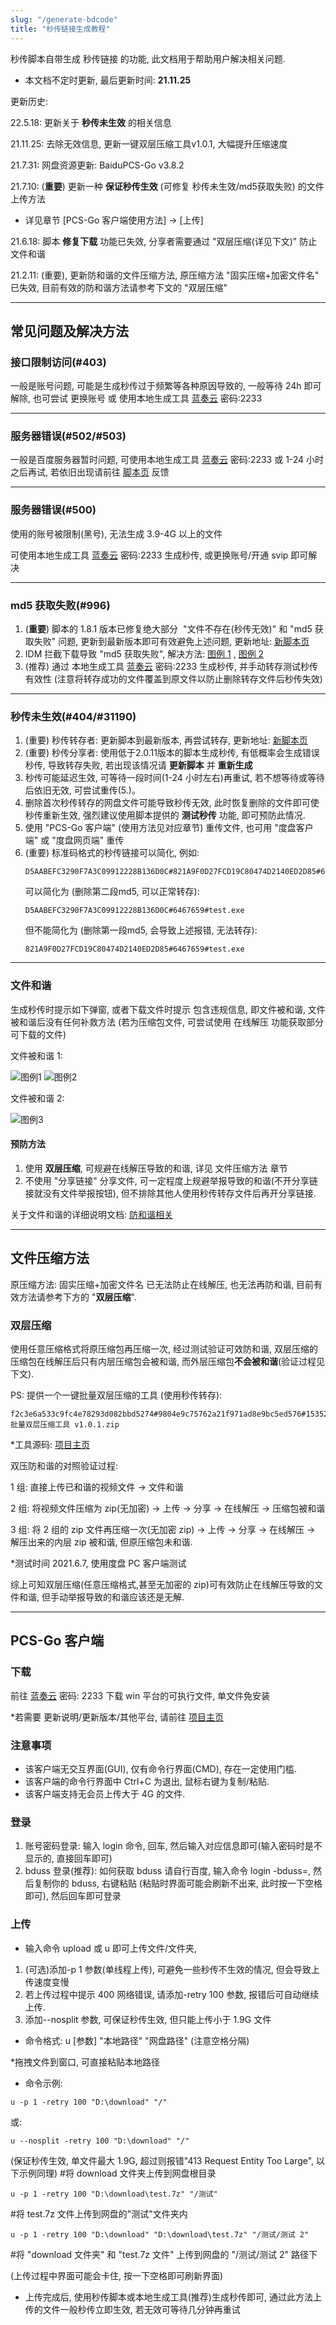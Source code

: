 ```yaml
---
slug: "/generate-bdcode"
title: "秒传链接生成教程"
---
```


秒传脚本自带生成 秒传链接 的功能, 此文档用于帮助用户解决相关问题.

- 本文档不定时更新, 最后更新时间: **21.11.25**

更新历史:

22.5.18: 更新关于 **秒传未生效** 的相关信息

21.11.25: 去除无效信息, 更新一键双层压缩工具v1.0.1, 大幅提升压缩速度

21.7.31: 网盘资源更新: BaiduPCS-Go v3.8.2

21.7.10: (**重要**) 更新一种 **保证秒传生效** (可修复 秒传未生效/md5获取失败) 的文件上传方法

* 详见章节 [PCS-Go 客户端使用方法] -> [上传]

21.6.18: 脚本 **修复下载** 功能已失效, 分享者需要通过 "双层压缩(详见下文)" 防止文件和谐

21.2.11: (重要), 更新防和谐的文件压缩方法, 原压缩方法 "固实压缩+加密文件名" 已失效, 目前有效的防和谐方法请参考下文的 "双层压缩"

---

## 常见问题及解决方法

### 接口限制访问(#403)

一般是账号问题, 可能是生成秒传过于频繁等各种原因导致的, 一般等待 24h 即可解除, 也可尝试 更换账号 或 使用本地生成工具 [蓝奏云](https://wwe.lanzoui.com/b01u0yqvi) 密码:2233

---

### 服务器错误(#502/#503)

一般是百度服务器暂时问题, 可使用本地生成工具 [蓝奏云](https://wwe.lanzoui.com/b01u0yqvi) 密码:2233 或 1-24 小时之后再试, 若依旧出现请前往 [脚本页](https://greasyfork.org/zh-CN/scripts/424574) 反馈

---

### 服务器错误(#500)

使用的账号被限制(黑号), 无法生成 3.9-4G 以上的文件

可使用本地生成工具 [蓝奏云](https://wwe.lanzoui.com/b01u0yqvi) 密码:2233 生成秒传, 或更换账号/开通 svip 即可解决

---

### md5 获取失败(#996)

1. (**重要**) 脚本的 1.8.1 版本已修复绝大部分  "文件不存在(秒传无效)" 和 "md5 获取失败" 问题, 更新到最新版本即可有效避免上述问题, 更新地址: [新脚本页](https://greasyfork.org/zh-CN/scripts/424574)
2. IDM 拦截下载导致 "md5 获取失败", 解决方法: [图例 1](https://pic.rmb.bdstatic.com/bjh/df3eb220a36cd4d4de8995b6040511fd.png) , [图例 2](https://pic.rmb.bdstatic.com/bjh/d7959c6b10a1207fcbf53ee30666e929.png)
3. (推荐) 通过 本地生成工具 [蓝奏云](https://wwe.lanzoui.com/b01u0yqvi) 密码:2233 生成秒传, 并手动转存测试秒传有效性 (注意将转存成功的文件覆盖到原文件以防止删除转存文件后秒传失效)

---

### 秒传未生效(#404/#31190)

1. (重要) 秒传转存者: 更新脚本到最新版本, 再尝试转存, 更新地址: [新脚本页](https://greasyfork.org/zh-CN/scripts/424574)
2. (重要) 秒传分享者: 使用低于2.0.11版本的脚本生成秒传, 有低概率会生成错误秒传, 导致转存失败, 若出现该情况请 **更新脚本** 并 **重新生成**
3. 秒传可能延迟生效, 可等待一段时间(1-24 小时左右)再重试, 若不想等待或等待后依旧无效, 可尝试重传(5.)。
4. 删除首次秒传转存的网盘文件可能导致秒传无效, 此时恢复删除的文件即可使秒传重新生效, 强烈建议使用脚本提供的 **测试秒传** 功能, 即可预防此情况.
5. 使用 "PCS-Go 客户端" (使用方法见对应章节) 重传文件, 也可用 "度盘客户端" 或 "度盘网页端" 重传
6. (重要) 标准码格式的秒传链接可以简化, 例如: 
    ```plain
    D5AABEFC3290F7A3C09912228B136D0C#821A9F0D27FCD19C80474D2140ED2D85#6467659#test.exe
    ```
    可以简化为 (删除第二段md5, 可以正常转存):
    ```plain
    D5AABEFC3290F7A3C09912228B136D0C#6467659#test.exe
    ```
    但不能简化为 (删除第一段md5, 会导致上述报错, 无法转存):
    ```plain
    821A9F0D27FCD19C80474D2140ED2D85#6467659#test.exe
    ```
---

### 文件和谐

生成秒传时提示如下弹窗, 或者下载文件时提示 包含违规信息, 即文件被和谐, 文件被和谐后没有任何补救方法 (若为压缩包文件, 可尝试使用 在线解压 功能获取部分可下载的文件)

文件被和谐 1:

![图例1](https://pic.rmb.bdstatic.com/bjh/ca690a39f6668dcaa38b0a01ddf78e20.png)
![图例2](https://pic.rmb.bdstatic.com/bjh/95b6be9e217d7270fb34076cc0fa6695.png)

文件被和谐 2:

![图例3](https://pic.rmb.bdstatic.com/bjh/3c182fdbccab1eec22ebc9ee91a40573.png)

#### 预防方法

1. 使用 **双层压缩**, 可规避在线解压导致的和谐, 详见 文件压缩方法 章节
2. 不使用 "分享链接" 分享文件, 可一定程度上规避举报导致的和谐(不开分享链接就没有文件举报按钮), 但不排除其他人使用秒传转存文件后再开分享链接.

关于文件和谐的详细说明文档: [防和谐相关](/rapid-upload-userscript-doc/file-protect)

---

## 文件压缩方法

原压缩方法: 固实压缩+加密文件名 已无法防止在线解压, 也无法再防和谐, 目前有效方法请参考下方的 "**双层压缩**".

### 双层压缩

使用任意压缩格式将原压缩包再压缩一次, 经过测试验证可效防和谐, 双层压缩的压缩包在线解压后只有内层压缩包会被和谐, 而外层压缩包**不会被和谐**(验证过程见下文).

PS: 提供一个一键批量双层压缩的工具 (使用秒传转存):

```plain
f2c3e6a533c9fc4e78293d082bbd5274#9804e9c75762a21f971ad8e9bc5ed576#15352276#auto_double_zip 批量双层压缩工具 v1.0.1.zip
```

\*工具源码: [项目主页](https://github.com/mengzonefire/auto_double_zip)

双压防和谐的对照验证过程:

1 组: 直接上传已和谐的视频文件 -> 文件和谐

2 组: 将视频文件压缩为 zip(无加密) -> 上传 -> 分享 -> 在线解压 -> 压缩包被和谐

3 组: 将 2 组的 zip 文件再压缩一次(无加密 zip) -> 上传 -> 分享 -> 在线解压 -> 解压出来的内层 zip 被和谐, 但原压缩包未和谐.

\*测试时间 2021.6.7, 使用度盘 PC 客户端测试

综上可知双层压缩(任意压缩格式,甚至无加密的 zip)可有效防止在线解压导致的文件和谐, 但手动举报导致的和谐应该还是无解.

---

## PCS-Go 客户端

### 下载

前往 [蓝奏云](https://wwe.lanzoui.com/b01ufs7eb) 密码: 2233 下载 win 平台的可执行文件, 单文件免安装

\*若需要 更新说明/更新版本/其他平台, 请前往 [项目主页](https://github.com/qjfoidnh/BaiduPCS-Go/releases)

### 注意事项

- 该客户端无交互界面(GUI), 仅有命令行界面(CMD), 存在一定使用门槛.
- 该客户端的命令行界面中 Ctrl+C 为退出, 鼠标右键为复制/粘贴.
- 该客户端支持无会员上传大于 4G 的文件.

### 登录

1. 账号密码登录: 输入 login 命令, 回车, 然后输入对应信息即可(输入密码时是不显示的, 直接回车即可)
2. bduss 登录(推荐): 如何获取 bduss 请自行百度, 输入命令 login -bduss=, 然后复制你的 bduss, 右键粘贴 (粘贴时界面可能会刷新不出来, 此时按一下空格即可), 然后回车即可登录

### 上传

- 输入命令 upload 或 u 即可上传文件/文件夹,

1. (可选)添加-p 1 参数(单线程上传), 可避免一些秒传不生效的情况, 但会导致上传速度变慢
2. 若上传过程中提示 400 网络错误, 请添加-retry 100 参数, 报错后可自动继续上传.
3. 添加--nosplit 参数, 可保证秒传生效, 但只能上传小于 1.9G 文件

- 命令格式: u [参数] "本地路径" "网盘路径" (注意空格分隔)

\*拖拽文件到窗口, 可直接粘贴本地路径

- 命令示例:

```plain
u -p 1 -retry 100 "D:\download" "/"
```

或:

```plain
u --nosplit -retry 100 "D:\download" "/"
```

(保证秒传生效, 单文件最大 1.9G, 超过则报错"413 Request Entity Too Large", 以下示例同理) #将 download 文件夹上传到网盘根目录

```plain
u -p 1 -retry 100 "D:\download\test.7z" "/测试"
```

#将 test.7z 文件上传到网盘的"测试"文件夹内

```plain
u -p 1 -retry 100 "D:\download" "D:\download\test.7z" "/测试/测试 2"
```

#将 "download 文件夹" 和 "test.7z 文件" 上传到网盘的 "/测试/测试 2" 路径下

(上传过程中界面可能会卡住, 按一下空格即可刷新界面)

- 上传完成后, 使用秒传脚本或本地生成工具(推荐)生成秒传即可, 通过此方法上传的文件一般秒传立即生效, 若无效可等待几分钟再重试
